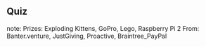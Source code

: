 ##  Quiz

note:
  Prizes: Exploding Kittens, GoPro, Lego, Raspberry Pi 2
  From: Banter.venture, JustGiving, Proactive, Braintree_PayPal
